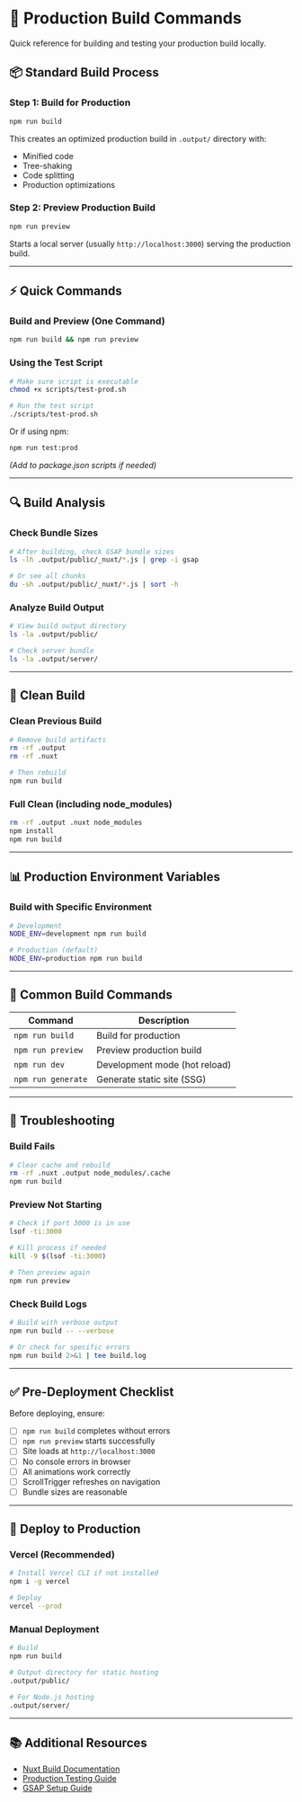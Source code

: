 # 🚀 Production Build Commands

Quick reference for building and testing your production build locally.

## 📦 Standard Build Process

### Step 1: Build for Production

```bash
npm run build
```

This creates an optimized production build in `.output/` directory with:

- Minified code
- Tree-shaking
- Code splitting
- Production optimizations

### Step 2: Preview Production Build

```bash
npm run preview
```

Starts a local server (usually `http://localhost:3000`) serving the production build.

---

## ⚡ Quick Commands

### Build and Preview (One Command)

```bash
npm run build && npm run preview
```

### Using the Test Script

```bash
# Make sure script is executable
chmod +x scripts/test-prod.sh

# Run the test script
./scripts/test-prod.sh
```

Or if using npm:

```bash
npm run test:prod
```

_(Add to package.json scripts if needed)_

---

## 🔍 Build Analysis

### Check Bundle Sizes

```bash
# After building, check GSAP bundle sizes
ls -lh .output/public/_nuxt/*.js | grep -i gsap

# Or see all chunks
du -sh .output/public/_nuxt/*.js | sort -h
```

### Analyze Build Output

```bash
# View build output directory
ls -la .output/public/

# Check server bundle
ls -la .output/server/
```

---

## 🧹 Clean Build

### Clean Previous Build

```bash
# Remove build artifacts
rm -rf .output
rm -rf .nuxt

# Then rebuild
npm run build
```

### Full Clean (including node_modules)

```bash
rm -rf .output .nuxt node_modules
npm install
npm run build
```

---

## 📊 Production Environment Variables

### Build with Specific Environment

```bash
# Development
NODE_ENV=development npm run build

# Production (default)
NODE_ENV=production npm run build
```

---

## 🎯 Common Build Commands

| Command            | Description                   |
| ------------------ | ----------------------------- |
| `npm run build`    | Build for production          |
| `npm run preview`  | Preview production build      |
| `npm run dev`      | Development mode (hot reload) |
| `npm run generate` | Generate static site (SSG)    |

---

## 🐛 Troubleshooting

### Build Fails

```bash
# Clear cache and rebuild
rm -rf .nuxt .output node_modules/.cache
npm run build
```

### Preview Not Starting

```bash
# Check if port 3000 is in use
lsof -ti:3000

# Kill process if needed
kill -9 $(lsof -ti:3000)

# Then preview again
npm run preview
```

### Check Build Logs

```bash
# Build with verbose output
npm run build -- --verbose

# Or check for specific errors
npm run build 2>&1 | tee build.log
```

---

## ✅ Pre-Deployment Checklist

Before deploying, ensure:

- [ ] `npm run build` completes without errors
- [ ] `npm run preview` starts successfully
- [ ] Site loads at `http://localhost:3000`
- [ ] No console errors in browser
- [ ] All animations work correctly
- [ ] ScrollTrigger refreshes on navigation
- [ ] Bundle sizes are reasonable

---

## 🚀 Deploy to Production

### Vercel (Recommended)

```bash
# Install Vercel CLI if not installed
npm i -g vercel

# Deploy
vercel --prod
```

### Manual Deployment

```bash
# Build
npm run build

# Output directory for static hosting
.output/public/

# For Node.js hosting
.output/server/
```

---

## 📚 Additional Resources

- [Nuxt Build Documentation](https://nuxt.com/docs/getting-started/deployment)
- [Production Testing Guide](./docs/PRODUCTION_TESTING_GUIDE.md)
- [GSAP Setup Guide](./docs/GSAP_SETUP.md)
